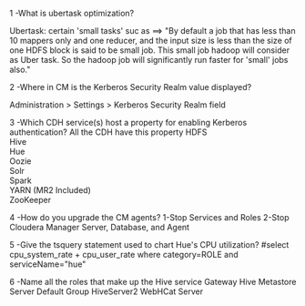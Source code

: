 1 -What is ubertask optimization?

Ubertask: certain 'small tasks' suc as ==> 
"By default a job that has less than 10 mappers only and one reducer, and the input size is less than the size of one HDFS block is said to be small job. 
This small job hadoop will consider as Uber task. So the hadoop job will significantly run faster for 'small' jobs also."

2 -Where in CM is the Kerberos Security Realm value displayed?

Administration > Settings > Kerberos Security Realm field


3 -Which CDH service(s) host a property for enabling Kerberos authentication?
All the CDH have this property 
HDFS 		
Hive 		
Hue 		
Oozie 		
Solr 		
Spark 	
YARN (MR2 Included) 		
ZooKeeper


4 -How do you upgrade the CM agents?
  1-Stop Services and Roles
  2-Stop Cloudera Manager Server, Database, and Agent
  
5 -Give the tsquery statement used to chart Hue's CPU utilization?
   #select cpu_system_rate + cpu_user_rate where category=ROLE and serviceName="hue"
   
6 -Name all the roles that make up the Hive service
 Gateway 
 Hive Metastore Server Default Group
 HiveServer2
 WebHCat Server
 
